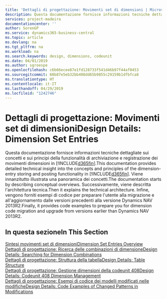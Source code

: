 ```yaml
---
title: 'Dettagli di progettazione: Movimenti set di dimensioni | Microsoft Docs'
description: Questa documentazione fornisce informazioni tecniche dettagliate sui concetti e sui principi utilizzati per riprogettare la funzionalità di archiviazione e registrazione dei movimenti dimensioni.
services: project-madeira
documentationcenter: ''
author: SorenGP
ms.service: dynamics365-business-central
ms.topic: article
ms.devlang: na
ms.tgt_pltfrm: na
ms.workload: na
ms.search.keywords: design, dimensions, codeunit
ms.date: 04/01/2019
ms.author: sgroespe
ms.openlocfilehash: c6b66ecee87e1fd128733f541d46b97f44af0453
ms.sourcegitcommit: 60b87e5eb32bb408dd65b9855c29159b1dfbfca8
ms.translationtype: HT
ms.contentlocale: it-IT
ms.lasthandoff: 04/29/2019
ms.locfileid: "1242746"
---
```

# <a name="design-details-dimension-set-entries"></a><span data-ttu-id="fa058-103">Dettagli di progettazione: Movimenti set di dimensioni</span><span class="sxs-lookup"><span data-stu-id="fa058-103">Design Details: Dimension Set Entries</span></span>
<span data-ttu-id="fa058-104">Questa documentazione fornisce informazioni tecniche dettagliate sui concetti e sui principi della funzionalità di archiviazione e registrazione dei movimenti dimensioni in [!INCLUDE[d365fin](includes/d365fin_md.md)].</span><span class="sxs-lookup"><span data-stu-id="fa058-104">This documentation provides detailed technical insight into the concepts and principles of the dimension-entry storing and posting functionality in [!INCLUDE[d365fin](includes/d365fin_md.md)].</span></span> <span data-ttu-id="fa058-105">Viene innanzitutto illustrata una panoramica dei concetti.</span><span class="sxs-lookup"><span data-stu-id="fa058-105">The documentation starts by describing conceptual overviews.</span></span> <span data-ttu-id="fa058-106">Successivamente, viene descritta l'architettura tecnica.</span><span class="sxs-lookup"><span data-stu-id="fa058-106">Then it explains the technical architecture.</span></span> <span data-ttu-id="fa058-107">Infine, vengono forniti esempi di codice per preparare l'utente alla migrazione e all'aggiornamento dalle versioni precedenti alla versione Dynamics NAV 2013R2.</span><span class="sxs-lookup"><span data-stu-id="fa058-107">Finally, it provides code examples to prepare you for dimension code migration and upgrade from versions earlier than Dynamics NAV 2013R2.</span></span>  

## <a name="in-this-section"></a><span data-ttu-id="fa058-108">In questa sezione</span><span class="sxs-lookup"><span data-stu-id="fa058-108">In This Section</span></span>  
[<span data-ttu-id="fa058-109">Sintesi movimenti set di dimensioni</span><span class="sxs-lookup"><span data-stu-id="fa058-109">Dimension Set Entries Overview</span></span>](design-details-dimension-set-entries-overview.md)  
[<span data-ttu-id="fa058-110">Dettagli di progettazione: Ricerca delle combinazioni di dimensione</span><span class="sxs-lookup"><span data-stu-id="fa058-110">Design Details: Searching for Dimension Combinations</span></span>](design-details-searching-for-dimension-combinations.md)  
[<span data-ttu-id="fa058-111">Dettagli di progettazione: Struttura della tabella</span><span class="sxs-lookup"><span data-stu-id="fa058-111">Design Details: Table Structure</span></span>](design-details-table-structure.md)  
[<span data-ttu-id="fa058-112">Dettagli di progettazione: Gestione dimensioni della codeunit 408</span><span class="sxs-lookup"><span data-stu-id="fa058-112">Design Details: Codeunit 408 Dimension Management</span></span>](design-details-codeunit-408-dimension-management.md)  
[<span data-ttu-id="fa058-113">Dettagli di progettazione: Esempi di codice dei modelli modificati nelle modifiche</span><span class="sxs-lookup"><span data-stu-id="fa058-113">Design Details: Code Examples of Changed Patterns in Modifications</span></span>](design-details-code-examples-of-changed-patterns-in-modifications.md)
